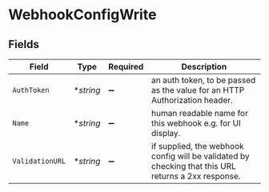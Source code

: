 # WebhookConfigWrite


## Fields

| Field                                                                                               | Type                                                                                                | Required                                                                                            | Description                                                                                         |
| --------------------------------------------------------------------------------------------------- | --------------------------------------------------------------------------------------------------- | --------------------------------------------------------------------------------------------------- | --------------------------------------------------------------------------------------------------- |
| `AuthToken`                                                                                         | **string*                                                                                           | :heavy_minus_sign:                                                                                  | an auth token, to be passed as the value for an HTTP Authorization header.                          |
| `Name`                                                                                              | **string*                                                                                           | :heavy_minus_sign:                                                                                  | human readable name for this webhook e.g. for UI display.                                           |
| `ValidationURL`                                                                                     | **string*                                                                                           | :heavy_minus_sign:                                                                                  | if supplied, the webhook config will be validated by checking that this URL returns a 2xx response. |